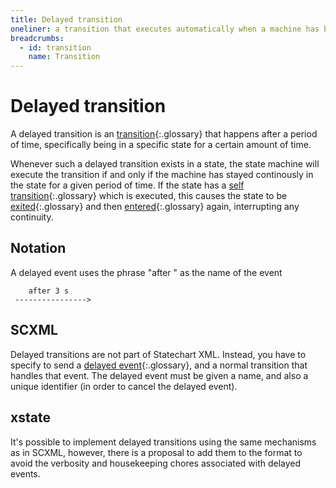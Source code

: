 ```yaml
---
title: Delayed transition
oneliner: a transition that executes automatically when a machine has been in a state for a particular amount of time
breadcrumbs:
  - id: transition
    name: Transition
---
```


# Delayed transition

A delayed transition is an [transition](transition.html){:.glossary} that happens after a period of time, specifically being in a specific state for a certain amount of time.

Whenever such a delayed transition exists in a state, the state machine will execute the transition if and only if the machine has stayed continously in the state for a given period of time.  If the state has a [self transition](self-transition.html){:.glossary} which is executed, this causes the state to be [exited](exit.html){:.glossary} and then [entered](entry.html){:.glossary} again, interrupting any continuity.

## Notation

A delayed event uses the phrase "after <timespec>" as the name of the event

        after 3 s
     ---------------->

## SCXML

Delayed transitions are not part of Statechart XML.  Instead, you have to specify to send a [delayed event](delayed-event.html){:.glossary}, and a normal transition that handles that event.  The delayed event must be given a name, and also a unique identifier (in order to cancel the delayed event).

## xstate

It's possible to implement delayed transitions using the same mechanisms as in SCXML, however, there is a proposal to add them to the format to avoid the verbosity and housekeeping chores associated with delayed events.
